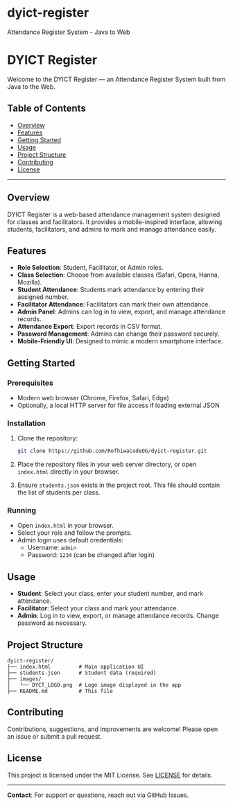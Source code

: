 # dyict-register
Attendance Register System - Java to Web
# DYICT Register

Welcome to the DYICT Register — an Attendance Register System built from Java to the Web.

## Table of Contents

- [Overview](#overview)
- [Features](#features)
- [Getting Started](#getting-started)
- [Usage](#usage)
- [Project Structure](#project-structure)
- [Contributing](#contributing)
- [License](#license)

---

## Overview

DYICT Register is a web-based attendance management system designed for classes and facilitators. It provides a mobile-inspired interface, allowing students, facilitators, and admins to mark and manage attendance easily.

## Features

- **Role Selection**: Student, Facilitator, or Admin roles.
- **Class Selection**: Choose from available classes (Safari, Opera, Hanna, Mozilla).
- **Student Attendance**: Students mark attendance by entering their assigned number.
- **Facilitator Attendance**: Facilitators can mark their own attendance.
- **Admin Panel**: Admins can log in to view, export, and manage attendance records.
- **Attendance Export**: Export records in CSV format.
- **Password Management**: Admins can change their password securely.
- **Mobile-Friendly UI**: Designed to mimic a modern smartphone interface.

## Getting Started

### Prerequisites

- Modern web browser (Chrome, Firefox, Safari, Edge)
- Optionally, a local HTTP server for file access if loading external JSON

### Installation

1. Clone the repository:

   ```bash
   git clone https://github.com/RofhiwaCodeOG/dyict-register.git
   ```

2. Place the repository files in your web server directory, or open `index.html` directly in your browser.

3. Ensure `students.json` exists in the project root. This file should contain the list of students per class.

### Running

- Open `index.html` in your browser.
- Select your role and follow the prompts.
- Admin login uses default credentials:
  - Username: `admin`
  - Password: `1234` (can be changed after login)

## Usage

- **Student**: Select your class, enter your student number, and mark attendance.
- **Facilitator**: Select your class and mark your attendance.
- **Admin**: Log in to view, export, or manage attendance records. Change password as necessary.

## Project Structure

```
dyict-register/
├── index.html         # Main application UI
├── students.json      # Student data (required)
├── images/
│   └── DYCT_LOGO.png  # Logo image displayed in the app
├── README.md          # This file
```

## Contributing

Contributions, suggestions, and improvements are welcome! Please open an issue or submit a pull request.

## License

This project is licensed under the MIT License. See [LICENSE](LICENSE) for details.

---

**Contact**: For support or questions, reach out via GitHub Issues.


